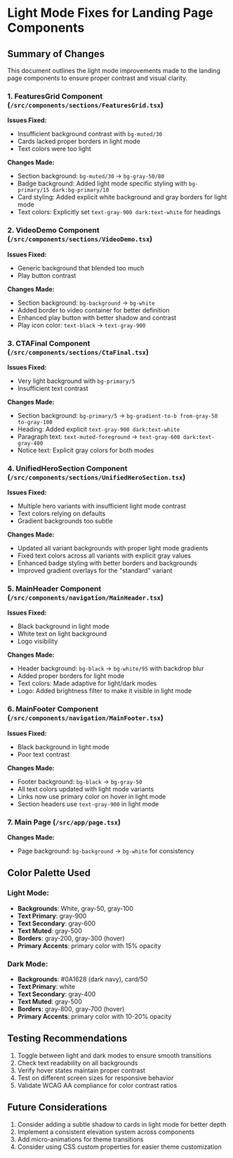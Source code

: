 # Light Mode Fixes for Landing Page Components

## Summary of Changes

This document outlines the light mode improvements made to the landing page components to ensure proper contrast and visual clarity.

### 1. **FeaturesGrid Component** (`/src/components/sections/FeaturesGrid.tsx`)

**Issues Fixed:**
- Insufficient background contrast with `bg-muted/30`
- Cards lacked proper borders in light mode
- Text colors were too light

**Changes Made:**
- Section background: `bg-muted/30` → `bg-gray-50/80`
- Badge background: Added light mode specific styling with `bg-primary/15 dark:bg-primary/10`
- Card styling: Added explicit white background and gray borders for light mode
- Text colors: Explicitly set `text-gray-900 dark:text-white` for headings

### 2. **VideoDemo Component** (`/src/components/sections/VideoDemo.tsx`)

**Issues Fixed:**
- Generic background that blended too much
- Play button contrast

**Changes Made:**
- Section background: `bg-background` → `bg-white`
- Added border to video container for better definition
- Enhanced play button with better shadow and contrast
- Play icon color: `text-black` → `text-gray-900`

### 3. **CTAFinal Component** (`/src/components/sections/CtaFinal.tsx`)

**Issues Fixed:**
- Very light background with `bg-primary/5`
- Insufficient text contrast

**Changes Made:**
- Section background: `bg-primary/5` → `bg-gradient-to-b from-gray-50 to-gray-100`
- Heading: Added explicit `text-gray-900 dark:text-white`
- Paragraph text: `text-muted-foreground` → `text-gray-600 dark:text-gray-400`
- Notice text: Explicit gray colors for both modes

### 4. **UnifiedHeroSection Component** (`/src/components/sections/UnifiedHeroSection.tsx`)

**Issues Fixed:**
- Multiple hero variants with insufficient light mode contrast
- Text colors relying on defaults
- Gradient backgrounds too subtle

**Changes Made:**
- Updated all variant backgrounds with proper light mode gradients
- Fixed text colors across all variants with explicit gray values
- Enhanced badge styling with better borders and backgrounds
- Improved gradient overlays for the "standard" variant

### 5. **MainHeader Component** (`/src/components/navigation/MainHeader.tsx`)

**Issues Fixed:**
- Black background in light mode
- White text on light background
- Logo visibility

**Changes Made:**
- Header background: `bg-black` → `bg-white/95` with backdrop blur
- Added proper borders for light mode
- Text colors: Made adaptive for light/dark modes
- Logo: Added brightness filter to make it visible in light mode

### 6. **MainFooter Component** (`/src/components/navigation/MainFooter.tsx`)

**Issues Fixed:**
- Black background in light mode
- Poor text contrast

**Changes Made:**
- Footer background: `bg-black` → `bg-gray-50`
- All text colors updated with light mode variants
- Links now use primary color on hover in light mode
- Section headers use `text-gray-900` in light mode

### 7. **Main Page** (`/src/app/page.tsx`)

**Changes Made:**
- Page background: `bg-background` → `bg-white` for consistency

## Color Palette Used

### Light Mode:
- **Backgrounds**: White, gray-50, gray-100
- **Text Primary**: gray-900
- **Text Secondary**: gray-600
- **Text Muted**: gray-500
- **Borders**: gray-200, gray-300 (hover)
- **Primary Accents**: primary color with 15% opacity

### Dark Mode:
- **Backgrounds**: #0A1628 (dark navy), card/50
- **Text Primary**: white
- **Text Secondary**: gray-400
- **Text Muted**: gray-500
- **Borders**: gray-800, gray-700 (hover)
- **Primary Accents**: primary color with 10-20% opacity

## Testing Recommendations

1. Toggle between light and dark modes to ensure smooth transitions
2. Check text readability on all backgrounds
3. Verify hover states maintain proper contrast
4. Test on different screen sizes for responsive behavior
5. Validate WCAG AA compliance for color contrast ratios

## Future Considerations

1. Consider adding a subtle shadow to cards in light mode for better depth
2. Implement a consistent elevation system across components
3. Add micro-animations for theme transitions
4. Consider using CSS custom properties for easier theme customization